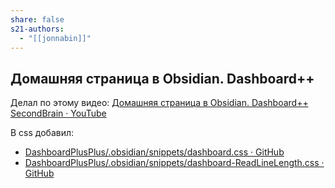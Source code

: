 ```yaml
---
share: false
s21-authors:
  - "[[jonnabin]]"
---
```


## Домашняя страница в Obsidian. Dashboard++
Делал по этому видео: [Домашняя страница в Obsidian. Dashboard++ SecondBrain · YouTube](https://youtu.be/dUeIYKSl_pc)

В css добавил:
- [DashboardPlusPlus/.obsidian/snippets/dashboard.css · GitHub](https://github.com/TfTHacker/DashboardPlusPlus/blob/master/.obsidian/snippets/dashboard.css)
- [DashboardPlusPlus/.obsidian/snippets/dashboard-ReadLineLength.css · GitHub](https://github.com/TfTHacker/DashboardPlusPlus/blob/master/.obsidian/snippets/dashboard-ReadLineLength.css)


